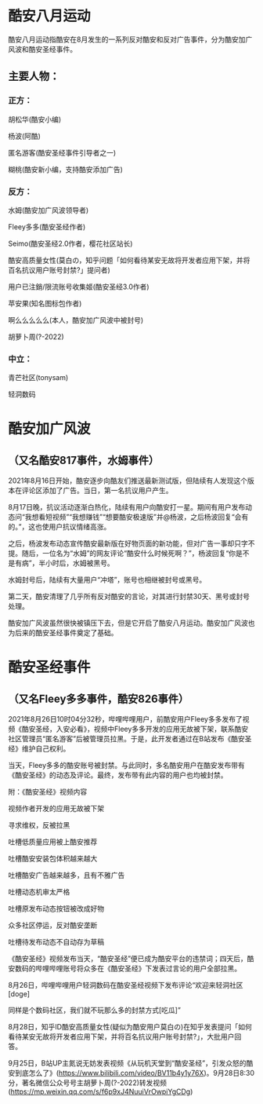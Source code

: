 # 酷安八月运动
酷安八月运动指酷安在8月发生的一系列反对酷安和反对广告事件，分为酷安加广风波和酷安圣经事件。

## 主要人物：
### 正方：

胡松华(酷安小编)

杨波(阿酷)

匿名游客(酷安圣经事件引导者之一)

糊桃(酷安新小编，支持酷安添加广告)

### 反方：

水姆(酷安加广风波领导者)

Fleey多多(酷安圣经作者)

Seimo(酷安圣经2.0作者，樱花社区站长)

酷安高质量女性(莫白の，知乎问题「如何看待某安无故将开发者应用下架，并将百名抗议用户账号封禁?」提问者)

用户已注銷/限流账号收集姬(酷安圣经3.0作者)

苹安果(知名图标包作者)

啊么么么么么(本人，酷安加广风波中被封号)

胡萝卜周(?-2022)

### 中立：

青芒社区(tonysam)

轻洞数码

# 酷安加广风波

## （又名酷安817事件，水姆事件）

2021年8月16日开始，酷安逐步向酷友们推送最新测试版，但陆续有人发现这个版本在评论区添加了广告。当日，第一名抗议用户产生。

8月17日晚，抗议活动逐渐白热化，陆续有用户向酷安打一星。期间有用户发布动态问“我想看短视频”“我想赚钱”“想要酷安极速版”并@杨波，之后杨波回复“会有的。”，这也使用户抗议情绪高涨。

之后，杨波发布动态宣传酷安最新版在好物页面的新功能，但对广告一事却只字不提。随后，一位名为“水姆”的网友评论“酷安什么时候死啊？”，杨波回复“你是不是有病”，半小时后，水姆被黑号。

水姆封号后，陆续有大量用户“冲塔”，账号也相继被封号或黑号。

第二天，酷安清理了几乎所有反对酷安的言论，对其进行封禁30天、黑号或封号处理。

酷安加广风波虽然很快被镇压下去，但是它开启了酷安八月运动。酷安加广风波也为后来的酷安圣经事件奠定了基础。

# 酷安圣经事件

## （又名Fleey多多事件，酷安826事件）

2021年8月26日10时04分32秒，哔哩哔哩用户，前酷安用户Fleey多多发布了视频《酷安圣经，入安必看》，视频中Fleey多多开发的应用无故被下架，联系酷安社区管理员“匿名游客”后被管理员拉黑。于是，此开发者通过在B站发布《酷安圣经》维护自己权利。

当天，Fleey多多的酷安账号被封禁。与此同时，多名酷安用户在酷安发布带有《酷安圣经》的动态及评论。最终，发布带有此内容的用户也均被封禁。

附：《酷安圣经》视频内容

视频作者开发的应用无故被下架

寻求维权，反被拉黑

吐槽低质量应用被上酷安推荐

吐槽酷安安装包体积越来越大

吐槽酷安广告越来越多，且有不雅广告

吐槽动态机审太严格

吐槽原发布动态按钮被改成好物

众多社区停运，反对酷安垄断

吐槽待发布动态不自动存为草稿

《酷安圣经》视频发布当天，“酷安圣经”便已成为酷安平台的违禁词；四天后，酷安数码的哔哩哔哩账号将众多在《酷安圣经》下发表过言论的用户全部拉黑。

8月26日，哔哩哔哩用户轻洞数码在酷安圣经视频下发布评论“欢迎来轻洞社区[doge]

同样是个数码社区，我们就不玩那么多的封禁方式[吃瓜]”

8月28日，知乎ID酷安高质量女性(疑似为酷安用户莫白の)在知乎发表提问「如何看待某安无故将开发者应用下架，并将百名抗议用户账号封禁?」，大批用户回答。

9月25日，B站UP主氮说无妨发表视频《从玩机天堂到“酷安圣经”，引发众怒的酷安到底怎么了》(https://www.bilibili.com/video/BV11b4y1y76X)。9月28日8:30分，著名微信公众号号主胡萝卜周(?-2022)转发视频(https://mp.weixin.qq.com/s/f6p9xJ4NuuiVrOwpiYgCDg)
